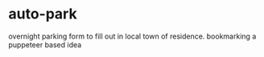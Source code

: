# auto-park
overnight parking form to fill out in local town of residence. bookmarking a puppeteer based idea 
